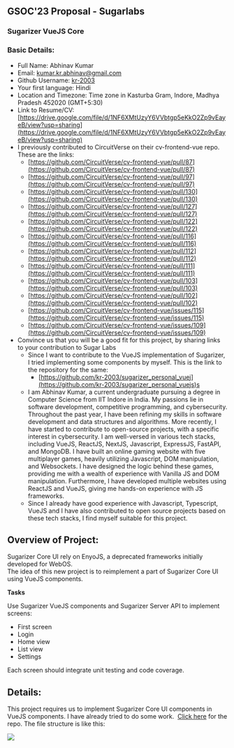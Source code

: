 ## GSOC'23 Proposal - Sugarlabs

### Sugarizer VueJS Core

### Basic Details:

*   Full Name: Abhinav Kumar
*   Email: [kumar.kr.abhinav@gmail.com](mailto:kumar.kr.abhinav@gmail.com)
*   Github Username: [kr-2003](https://github.com/kr-2003)
*   Your first language: Hindi
*   Location and Timezone: Time zone in Kasturba Gram, Indore, Madhya Pradesh 452020 (GMT+5:30)
*   Link to Resume/CV: [https://drive.google.com/file/d/1NF6XMtUzyY6VVbtgp5eKkO2Zp9vEayeB/view?usp=sharing](https://drive.google.com/file/d/1NF6XMtUzyY6VVbtgp5eKkO2Zp9vEayeB/view?usp=sharing)
*   I previously contributed to CircuitVerse on their cv-frontend-vue repo. These are the links:
    *   [https://github.com/CircuitVerse/cv-frontend-vue/pull/87](https://github.com/CircuitVerse/cv-frontend-vue/pull/87)
    *   [https://github.com/CircuitVerse/cv-frontend-vue/pull/97](https://github.com/CircuitVerse/cv-frontend-vue/pull/97)
    *   [https://github.com/CircuitVerse/cv-frontend-vue/pull/130](https://github.com/CircuitVerse/cv-frontend-vue/pull/130)
    *   [https://github.com/CircuitVerse/cv-frontend-vue/pull/127](https://github.com/CircuitVerse/cv-frontend-vue/pull/127)
    *   [https://github.com/CircuitVerse/cv-frontend-vue/pull/122](https://github.com/CircuitVerse/cv-frontend-vue/pull/122)
    *   [https://github.com/CircuitVerse/cv-frontend-vue/pull/116](https://github.com/CircuitVerse/cv-frontend-vue/pull/116)
    *   [https://github.com/CircuitVerse/cv-frontend-vue/pull/112](https://github.com/CircuitVerse/cv-frontend-vue/pull/112)
    *   [https://github.com/CircuitVerse/cv-frontend-vue/pull/111](https://github.com/CircuitVerse/cv-frontend-vue/pull/111)
    *   [https://github.com/CircuitVerse/cv-frontend-vue/pull/103](https://github.com/CircuitVerse/cv-frontend-vue/pull/103)
    *   [https://github.com/CircuitVerse/cv-frontend-vue/pull/102](https://github.com/CircuitVerse/cv-frontend-vue/pull/102)
    *   [https://github.com/CircuitVerse/cv-frontend-vue/issues/115](https://github.com/CircuitVerse/cv-frontend-vue/issues/115)
    *   [https://github.com/CircuitVerse/cv-frontend-vue/issues/109](https://github.com/CircuitVerse/cv-frontend-vue/issues/109)
*   Convince us that you will be a good fit for this project, by sharing links to your contribution to Sugar Labs
    *   Since I want to contribute to the VueJS implementation of Sugarizer, I tried implementing some components by myself. This is the link to the repository for the same:
        *   [https://github.com/kr-2003/sugarizer_personal_vuej](https://github.com/kr-2003/sugarizer_personal_vuejs)s
    *   I am Abhinav Kumar, a current undergraduate pursuing a degree in Computer Science from IIT Indore in India. My passions lie in software development, competitive programming, and cybersecurity. Throughout the past year, I have been refining my skills in software development and data structures and algorithms. More recently, I have started to contribute to open-source projects, with a specific interest in cybersecurity. I am well-versed in various tech stacks, including VueJS, ReactJS, NextJS, Javascript, ExpressJS, FastAPI, and MongoDB. I have built an online gaming website with five multiplayer games, heavily utilizing Javascript, DOM manipulation, and Websockets. I have designed the logic behind these games, providing me with a wealth of experience with Vanilla JS and DOM manipulation. Furthermore, I have developed multiple websites using ReactJS and VueJS, giving me hands-on experience with JS frameworks.
    *   Since I already have good experience with Javascript, Typescript, VueJS and I have also contributed to open source projects based on these tech stacks, I find myself suitable for this project.

## Overview of Project:

Sugarizer Core UI rely on EnyoJS, a deprecated frameworks initially developed for WebOS.  
The idea of this new project is to reimplement a part of Sugarizer Core UI using VueJS components.

**Tasks**

Use Sugarizer VueJS components and Sugarizer Server API to implement screens:

*   First screen
*   Login
*   Home view
*   List view
*   Settings

Each screen should integrate unit testing and code coverage.

## Details:

This project requires us to implement Sugarizer Core UI components in VueJS components. I have already tried to do some work.  [Click here](https://github.com/kr-2003/sugarizer_personal_vuejs) for the repo. The file structure is like this:

![](https://33333.cdn.cke-cs.com/kSW7V9NHUXugvhoQeFaf/images/2f2d497b35f880e50a0ce6654fdcc3bea1a7269883cafcde.png)
